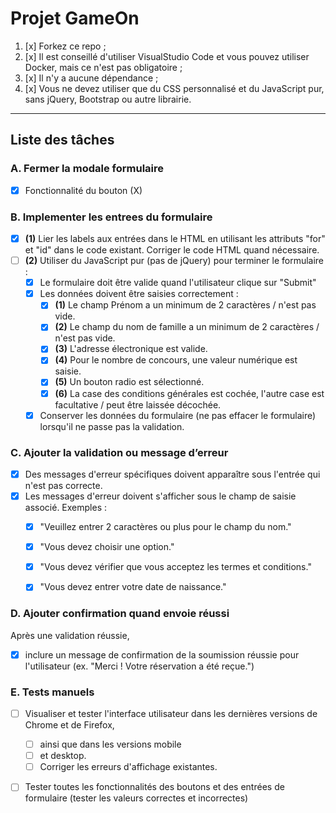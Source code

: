 # Projet GameOn
1. [x] Forkez ce repo ;
2. [x] Il est conseillé d'utiliser VisualStudio Code et vous pouvez utiliser Docker, mais ce n'est pas obligatoire ;
3. [x] Il n'y a aucune dépendance ;
4. [x] Vous ne devez utiliser que du CSS personnalisé et du JavaScript pur, sans jQuery, Bootstrap ou autre librairie.

---

## Liste des tâches

### A. Fermer la modale formulaire
- [x] Fonctionnalité du bouton (X)

### B. Implementer les entrees du formulaire
- [x] **(1)** Lier les labels aux entrées dans le HTML en utilisant les attributs "for" et "id" dans le code existant. Corriger le code HTML quand nécessaire.
- [ ] **(2)** Utiliser du JavaScript pur (pas de jQuery) pour terminer le formulaire :
    - [x] Le formulaire doit être valide quand l'utilisateur clique sur "Submit"
    - [x] Les données doivent être saisies correctement :
        - [x] **(1)** Le champ Prénom a un minimum de 2 caractères / n'est pas vide.
        - [x] **(2)** Le champ du nom de famille a un minimum de 2 caractères / n'est pas vide.
        - [x] **(3)** L'adresse électronique est valide.
        - [x] **(4)** Pour le nombre de concours, une valeur numérique est saisie.
        - [x] **(5)** Un bouton radio est sélectionné.
        - [x] **(6)** La case des conditions générales est cochée, l'autre case est facultative / peut être laissée décochée.
    - [x] Conserver les données du formulaire (ne pas effacer le formulaire) lorsqu'il ne passe pas la validation.

### C. Ajouter la validation ou message d’erreur
- [x] Des messages d'erreur spécifiques doivent apparaître sous l'entrée qui n'est pas correcte.
- [x] Les messages d'erreur doivent s'afficher sous le champ de saisie associé.
  Exemples :
    - [x] "Veuillez entrer 2 caractères ou plus pour le champ du nom."
    - [x] "Vous devez choisir une option."
    - [x] "Vous devez vérifier que vous acceptez les termes et conditions."
    - [x] "Vous devez entrer votre date de naissance."


### D. Ajouter confirmation quand envoie réussi
Après une validation réussie,
- [x] inclure un message de confirmation de la soumission réussie pour l'utilisateur
  (ex. "Merci ! Votre réservation a été reçue.")

### E. Tests manuels
- [ ] Visualiser et tester l'interface utilisateur dans les dernières versions de Chrome et de Firefox,
    - [ ] ainsi que dans les versions mobile
    - [ ] et desktop.
    - [ ] Corriger les erreurs d'affichage existantes.
- [ ] Tester toutes les fonctionnalités des boutons et des entrées de formulaire
  (tester les valeurs correctes et incorrectes)


